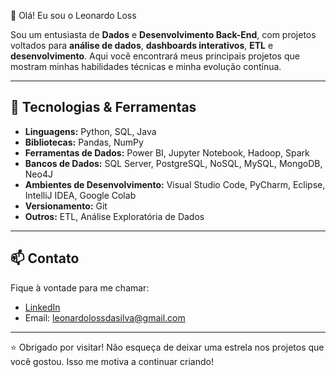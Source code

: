 
👋 Olá! Eu sou o Leonardo Loss


Sou um entusiasta de **Dados** e **Desenvolvimento Back-End**, com projetos voltados para **análise de dados**, **dashboards interativos**, **ETL** e **desenvolvimento**. Aqui você encontrará meus principais projetos que mostram minhas habilidades técnicas e minha evolução contínua.

---

## 🧰 Tecnologias & Ferramentas

- **Linguagens:** Python, SQL, Java
- **Bibliotecas:** Pandas, NumPy
- **Ferramentas de Dados:** Power BI, Jupyter Notebook, Hadoop, Spark   
- **Bancos de Dados:** SQL Server, PostgreSQL, NoSQL, MySQL, MongoDB, Neo4J 
- **Ambientes de Desenvolvimento:** Visual Studio Code, PyCharm, Eclipse, IntelliJ IDEA, Google Colab
- **Versionamento:** Git
- **Outros:** ETL, Análise Exploratória de Dados

---

## 📫 Contato

Fique à vontade para me chamar:

- [LinkedIn](https://www.linkedin.com/in/leonardoloss/)
- Email: leonardolossdasilva@gmail.com

---

⭐ Obrigado por visitar! Não esqueça de deixar uma estrela nos projetos que você gostou. Isso me motiva a continuar criando!
